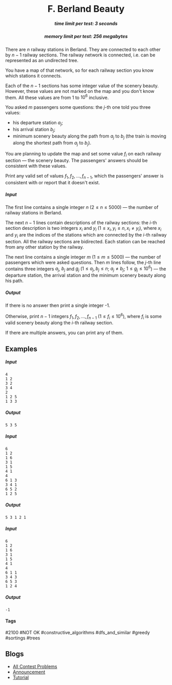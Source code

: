 <h1 style='text-align: center;'> F. Berland Beauty</h1>

<h5 style='text-align: center;'>time limit per test: 3 seconds</h5>
<h5 style='text-align: center;'>memory limit per test: 256 megabytes</h5>

There are $n$ railway stations in Berland. They are connected to each other by $n-1$ railway sections. The railway network is connected, i.e. can be represented as an undirected tree.

You have a map of that network, so for each railway section you know which stations it connects.

Each of the $n-1$ sections has some integer value of the scenery beauty. However, these values are not marked on the map and you don't know them. All these values are from $1$ to $10^6$ inclusive.

You asked $m$ passengers some questions: the $j$-th one told you three values:

* his departure station $a_j$;
* his arrival station $b_j$;
* minimum scenery beauty along the path from $a_j$ to $b_j$ (the train is moving along the shortest path from $a_j$ to $b_j$).

You are planning to update the map and set some value $f_i$ on each railway section — the scenery beauty. The passengers' answers should be consistent with these values.

Print any valid set of values $f_1, f_2, \dots, f_{n-1}$, which the passengers' answer is consistent with or report that it doesn't exist.

##### Input

The first line contains a single integer $n$ ($2 \le n \le 5000$) — the number of railway stations in Berland.

The next $n-1$ lines contain descriptions of the railway sections: the $i$-th section description is two integers $x_i$ and $y_i$ ($1 \le x_i, y_i \le n, x_i \ne y_i$), where $x_i$ and $y_i$ are the indices of the stations which are connected by the $i$-th railway section. All the railway sections are bidirected. Each station can be reached from any other station by the railway.

The next line contains a single integer $m$ ($1 \le m \le 5000$) — the number of passengers which were asked questions. Then $m$ lines follow, the $j$-th line contains three integers $a_j$, $b_j$ and $g_j$ ($1 \le a_j, b_j \le n$; $a_j \ne b_j$; $1 \le g_j \le 10^6$) — the departure station, the arrival station and the minimum scenery beauty along his path.

##### Output

If there is no answer then print a single integer -1.

Otherwise, print $n-1$ integers $f_1, f_2, \dots, f_{n-1}$ ($1 \le f_i \le 10^6$), where $f_i$ is some valid scenery beauty along the $i$-th railway section.

If there are multiple answers, you can print any of them.

## Examples

##### Input


```text
4
1 2
3 2
3 4
2
1 2 5
1 3 3
```
##### Output


```text
5 3 5
```
##### Input


```text
6
1 2
1 6
3 1
1 5
4 1
4
6 1 3
3 4 1
6 5 2
1 2 5
```
##### Output


```text
5 3 1 2 1 
```
##### Input


```text
6
1 2
1 6
3 1
1 5
4 1
4
6 1 1
3 4 3
6 5 3
1 2 4
```
##### Output


```text
-1
```


#### Tags 

#2100 #NOT OK #constructive_algorithms #dfs_and_similar #greedy #sortings #trees 

## Blogs
- [All Contest Problems](../Codeforces_Round_617_(Div._3).md)
- [Announcement](../blogs/Announcement.md)
- [Tutorial](../blogs/Tutorial.md)
